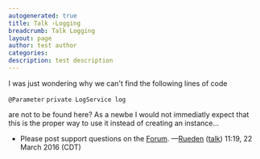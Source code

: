 ```yaml
---
autogenerated: true
title: Talk ›Logging
breadcrumb: Talk Logging
layout: page
author: test author
categories: 
description: test description
---
```


I was just wondering why we can't find the following lines of code

`@Parameter` `private LogService log`

are not to be found here? As a newbe I would not immediatly expect that this is the proper way to use it instead of creating an instance...

  -   
    Please post support questions on the [Forum](Forum "wikilink"). —[Rueden](User_Rueden "wikilink") ([talk](User_talk_Rueden "wikilink")) 11:19, 22 March 2016 (CDT)

